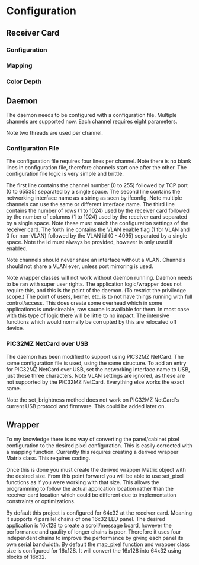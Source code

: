 # Configuration
## Receiver Card
### Configuration
### Mapping
### Color Depth
## Daemon
The daemon needs to be configured with a configuration file. Multiple channels are supported now. Each channel requires eight parameters.

Note two threads are used per channel. 

### Configuration File
The configuration file requires four lines per channel. Note there is no blank lines in configuration file, therefore channels start one after the other. The configuration file logic is very simple and brittle.

The first line contains the channel number (0 to 255) followed by TCP port (0 to 65535) separated by a single space. The second line contains the networking interface name as a string as seen by ifconfig. Note multiple channels can use the same or different interface name. The third line contains the number of rows (1 to 1024) used by the receiver card followed by the number of columns (1 to 1024) used by the receiver card separated by a single space. Note these must match the configuration settings of the receiver card. The forth line contains the VLAN enable flag (1 for VLAN and 0 for non-VLAN) followed by the VLAN id (0 - 4095) separated by a single space. Note the id must always be provided, however is only used if enabled.

Note channels should never share an interface without a VLAN. Channels should not share a VLAN ever, unless port mirroring is used.

Note wrapper classes will not work without daemon running. Daemon needs to be ran with super user rights. The application logic/wrapper does not require this, and this is the point of the daemon. (To restrict the priviledge scope.) The point of users, kernel, etc. is to not have things running with full control/access. This does create some overhead which in some applications is undesireable, raw source is available for them. In most case with this type of logic there will be little to no impact. The intensive functions which would normally be corrupted by this are relocated off device.

### PIC32MZ NetCard over USB
The daemon has been modified to support using PIC32MZ NetCard. The same configuration file is used, using the same structure. To add an entry for PIC32MZ NetCard over USB, set the networking interface name to USB, just those three characters. Note VLAN settings are ignored, as these are not supported by the PIC32MZ NetCard. Everything else works the exact same.

Note the set_brightness method does not work on PIC32MZ NetCard's current USB protocol and firmware. This could be added later on.

## Wrapper
To my knowledge there is no way of converting the panel/cabinet pixel configuration to the desired pixel configuration. This is easily corrected with a mapping function. Currently this requires creating a derived wrapper Matrix class. This requires coding.

Once this is done you must create the derived wrapper Matrix object with the desired size. From this point forward you will be able to use set_pixel functions as if you were working with that size. This allows the programming to follow the actual application location rather than the receiver card location which could be different due to implementation constraints or optimizations.

By default this project is configured for 64x32 at the receiver card. Meaning it supports 4 parallel chains of one 16x32 LED panel. The desired application is 16x128 to create a scroll/message board, however the performance and qaulity of longer chains is poor. Therefore it uses four independent chains to improve the performance by giving each panel its own serial bandwidth. By default the map_pixel function and wrapper class size is configured for 16x128. It will convert the 16x128 into 64x32 using blocks of 16x32.
